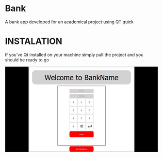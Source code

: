 # Bank
A bank app developed for an academical project using QT quick

# INSTALATION
If you've Qt installed on your machine simply pull the project and you should be ready to go

![](https://github.com/Szafa99/Bank/blob/master/images/bank.gif)
